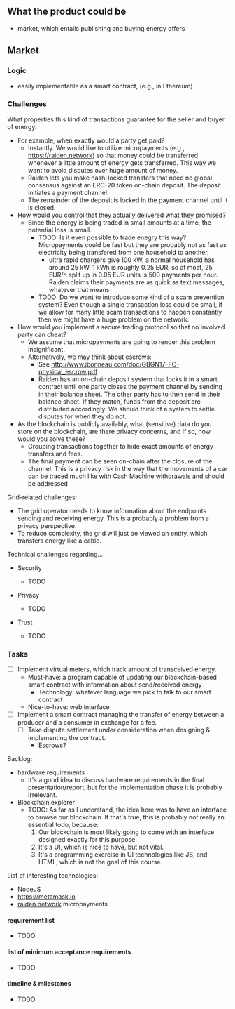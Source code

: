 What the product could be
-------------------------

-	market, which entails publishing and buying energy offers

Market
------

### Logic

-	easily implementable as a smart contract, (e.g., in Ethereum)

### Challenges

What properties this kind of transactions guarantee for the seller and buyer of energy.

-	For example, when exactly would a party get paid?
	-	Instantly. We would like to utilize micropayments (e.g., https://raiden.network) so that money could be transferred whenever a little amount of energy gets transferred. This way we want to avoid disputes over huge amount of money.
	-	Raiden lets you make hash-locked transfers that need no global consensus against an ERC-20 token on-chain deposit. The deposit initiates a payment channel.
	-	The remainder of the deposit is locked in the payment channel until it is closed.
-	How would you control that they actually delivered what they promised?
	-	Since the energy is being traded in small amounts at a time, the potential loss is small.
		-	TODO: Is it even possible to trade enegry this way? Micropayments could be fast but they are probably not as fast as electricity being transfered from one household to another.
		    -   ultra rapid chargers give 100 kW, a normal household has around 25 kW. 1 kWh is roughly 0.25 EUR, so at most, 25 EUR/h split up in 0.05 EUR units is 500 payments per hour. Raiden claims their payments are as quick as text messages, whatever that means
		-	TODO: Do we want to introduce some kind of a scam prevention system? Even though a single transaction loss could be small, if we allow for many little scam transactions to happen constantly then we might have a huge problem on the network.
-	How would you implement a secure trading protocol so that no involved party can cheat?
	-	We assume that micropayments are going to render this problem insignificant.
	-	Alternatively, we may think about escrows:
		-	See http://www.jbonneau.com/doc/GBGN17-FC-physical_escrow.pdf
		-	Raiden has an on-chain deposit system that locks it in a smart contract until one party closes the payment channel by sending in their balance sheet. The other party has to then send in their balance sheet. If they match, funds from the deposit are distributed accordingly. We should think of a system to settle disputes for when they do not.
-	As the blockchain is publicly availably, what (sensitive) data do you store on the blockchain, are there privacy concerns, and if so, how would you solve these?
	-	Grouping transactions together to hide exact amounts of energy transfers and fees.
	-	The final payment can be seen on-chain after the closure of the channel. This is a privacy risk in the way that the movements of a car can be traced much like with Cash Machine withdrawals and should be addressed

Grid-related challenges:

-	The grid operator needs to know information about the endpoints sending and receiving energy. This is a probably a problem from a privacy perspective.
-	To reduce complexity, the grid will just be viewed an entity, which transfers energy like a cable.

Technical challenges regarding...

-	Security

	-	TODO

-	Privacy

	-	TODO

-	Trust

	-	TODO

### Tasks

-	[ ] Implement virtual meters, which track amount of transceived energy.
	-	Must-have: a program capable of updating our blockchain-based smart contract with information about send/received energy
		-	Technology: whatever language we pick to talk to our smart contract
	-	Nice-to-have: web interface
-	[ ] Implement a smart contract managing the transfer of energy between a producer and a consumer in exchange for a fee.
	-	[ ] Take dispute settlement under consideration when designing & implementing the contract.
		-	Escrows?

Backlog:

-	hardware requirements
	-	It's a good idea to discuss hardware requirements in the final presentation/report, but for the implementation phase it is probably irrelevant.
-	Blockchain explorer
	-	TODO: As far as I understand, the idea here was to have an interface to browse our blockchain. If that's true, this is probably not really an essential todo, because:
		1.	Our blockchain is most likely going to come with an interface designed exactly for this purpose.
		2.	It's a UI, which is nice to have, but not vital.
		3.	It's a programming exercise in UI technologies like JS, and HTML, which is not the goal of this course.

List of interesting technologies:

-	NodeJS
-	https://metamask.io
-	[raiden.network](https://raiden.network) micropayments

#### requirement list

-	TODO

#### list of minimum acceptance requirements

-	TODO

#### timeline & milestones

-	TODO

